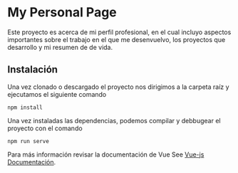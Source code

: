 # My Personal Page 
Este proyecto es acerca de mi perfil profesional, en el cual incluyo aspectos importantes sobre el trabajo en el que me desenvuelvo, los proyectos que desarrollo y mi resumen de de vida.


## Instalación
Una vez clonado o descargado el proyecto nos dirigimos a la carpeta raíz y ejecutamos el siguiente comando
```
npm install
```

Una vez instaladas las dependencias, podemos compilar y debbugear el proyecto con el comando
```
npm run serve
```

Para más información revisar la documentación de Vue
See [Vue-js Documentación](https://cli.vuejs.org).
